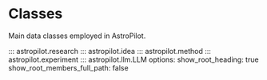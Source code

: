 # Classes

Main data classes employed in AstroPilot.

::: astropilot.research
::: astropilot.idea
::: astropilot.method
::: astropilot.experiment
::: astropilot.llm.LLM
    options:
        show_root_heading: true
        show_root_members_full_path: false
